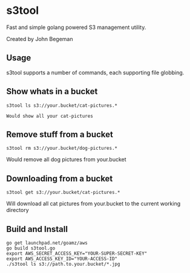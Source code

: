 s3tool
=======

Fast and simple golang powered S3 management utility.

Created by John Begeman

Usage
-----

s3tool supports a number of commands, each supporting file globbing.

## Show whats in a bucket

    s3tool ls s3://your.bucket/cat-pictures.*
    
    Would show all your cat-pictures

## Remove stuff from a bucket

    s3tool rm s3://your.bucket/dog-pictures.*

Would remove all dog pictures from your.bucket 


## Downloading from a bucket
    s3tool get s3://your.bucket/cat-pictures.*

Will download all cat pictures from your.bucket to the current working directory


Build and Install
-----------------
    go get launchpad.net/goamz/aws
    go build s3tool.go
    export AWS_SECRET_ACCESS_KEY="YOUR-SUPER-SECRET-KEY"
    export AWS_ACCESS_KEY_ID="YOUR-ACCESS-ID"
    ./s3tool ls s3://path.to.your.bucket/*.jpg


